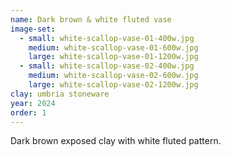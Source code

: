 ```yaml
---
name: Dark brown & white fluted vase
image-set:
  - small: white-scallop-vase-01-400w.jpg
    medium: white-scallop-vase-01-600w.jpg
    large: white-scallop-vase-01-1200w.jpg
  - small: white-scallop-vase-02-400w.jpg
    medium: white-scallop-vase-02-600w.jpg
    large: white-scallop-vase-02-1200w.jpg
clay: umbria stoneware
year: 2024
order: 1
---
```


Dark brown exposed clay with white fluted pattern.